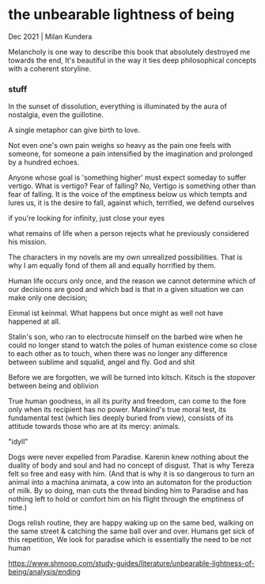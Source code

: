 # the unbearable lightness of being

Dec 2021 | Milan Kundera

Melancholy is one way to describe this book that absolutely destroyed me towards the end, It's beautiful 
in the way it ties deep philosophical concepts with a coherent storyline.

### stuff

In the sunset of dissolution, everything is illuminated by the aura of nostalgia, even the guillotine.

A single metaphor can give birth to love.

Not even one's own pain weighs so heavy as the pain one feels with someone, for someone a pain intensified by the imagination and prolonged by a hundred echoes.

Anyone whose goal is 'something higher' must expect someday to suffer vertigo. What is vertigo? Fear of falling? No, Vertigo is something other than fear of falling. It is the voice of the emptiness below us which tempts and lures us, it is the desire to fall, against which, terrified, we defend ourselves

if you're looking for infinity, just close your eyes

what remains of life when a person rejects what he previously considered his mission.

The characters in my novels are my own unrealized possibilities. That is why I am equally fond of them all and equally horrified by them.

Human life occurs only once, and the reason we cannot determine which of our decisions are good and which bad is that in a given situation we can make only one decision;

Einmal ist keinmal. What happens but once might as well not have happened at all.

Stalin's son, who ran to electrocute himself on the barbed wire when he could no longer stand to watch the poles of human existence come so close to each other as to touch, when there was no longer any difference between sublime and squalid, angel and fly. God and shit

Before we are forgotten, we will be turned into kitsch. Kitsch is the stopover between being and oblivion

True human goodness, in all its purity and freedom, can come to the fore only when its recipient has no power. Mankind's true moral test, its fundamental test (which lies deeply buried from view), consists of its attitude towards those who are at its mercy: animals.

"idyll"

Dogs were never expelled from Paradise. Karenin knew nothing about the duality of body and soul and had no concept of disgust. That is why Tereza felt so free and easy with him. (And that is why it is so dangerous to turn an animal into a machina animata, a cow into an automaton for the production of milk. By so doing, man cuts the thread binding him to Paradise and has nothing left to hold or comfort him on his flight through the emptiness of time.)

Dogs relish routine, they are happy waking up on the same bed, walking on the same street & catching the same ball over and over. Humans get sick of this repetition, We look for paradise which is essentially the need to be not human

https://www.shmoop.com/study-guides/literature/unbearable-lightness-of-being/analysis/ending

